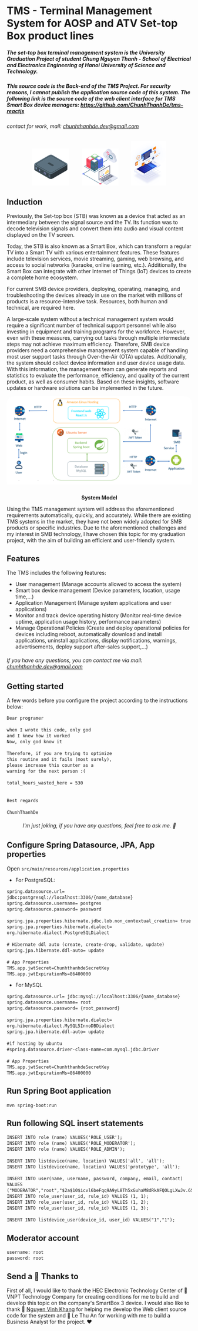 # TMS - Terminal Management System for AOSP and ATV Set-top Box product lines

##### The set-top box terminal management system is the University Graduation Project of student Chung Nguyen Thanh - School of Electrical and Electronics Engineering of Hanoi University of Science and Technology.

##### This source code is the Back-end of the TMS Project. For security reasons, I cannot publish the application source code of this system. The following link is the source code of the web client interface for TMS Smart Box device managers: https://github.com/ChunhThanhDe/tms-reactjs

###### contact for work, mail: chunhthanhde.dev@gmail.com

<p align="center">
  <img src="media/logo/box.png" height="100px" style="margin-right: 30px;" />
  <img src="media/logo/database-management.png" height="100px" style="margin-right: 30px;" />
  <img src="media/logo/aosp-atv.png" height="120px" />
</p>

## Induction

Previously, the Set-top box (STB) was known as a device that acted as an intermediary between the signal source and the
TV. Its function was to decode television signals and convert them into audio and visual content displayed on the TV
screen.

Today, the STB is also known as a Smart Box, which can transform a regular TV into a Smart TV with various entertainment
features. These features include television services, movie streaming, gaming, web browsing, and access to social
networks (karaoke, online learning, etc.). Additionally, the Smart Box can integrate with other Internet of Things (IoT)
devices to create a complete home ecosystem.

For current SMB device providers, deploying, operating, managing, and troubleshooting the devices already in use on the
market with millions of products is a resource-intensive task. Resources, both human and technical, are required here.

A large-scale system without a technical management system would require a significant number of technical support
personnel while also investing in equipment and training programs for the workforce. However, even with these measures,
carrying out tasks through multiple intermediate steps may not achieve maximum efficiency. Therefore, SMB device
providers need a comprehensive management system capable of handling most user support tasks through Over-the-Air (OTA)
updates. Additionally, the system should collect device information and user device usage data. With this information,
the management team can generate reports and statistics to evaluate the performance, efficiency, and quality of the
current product, as well as consumer habits. Based on these insights, software updates or hardware solutions can be
implemented in the future.

<div style="display: flex; justify-content: center;">
  <div style="border-radius: 20px; overflow: hidden; padding-bottom: 10px;">
    <img src="media/img/System_Model.png" style="max-height: 300px;">
  </div>
</div>

<p align="center"><strong>System Model</strong></p>

Using the TMS management system will address the aforementioned requirements automatically, quickly, and accurately.
While there are existing TMS systems in the market, they have not been widely adopted for SMB products or specific
industries. Due to the aforementioned challenges and my interest in SMB technology, I have chosen this topic for my
graduation project, with the aim of building an efficient and user-friendly system.

## Features

The TMS includes the following features:

- User management (Manage accounts allowed to access the system)
- Smart box device management (Device parameters, location, usage time,...)
- Application Management (Manage system applications and user applications)
- Monitor and track device operating history (Monitor real-time device uptime, application usage history, performance
  parameters)
- Manage Operational Policies (Create and deploy operational policies for devices including reboot, automatically
  download and install applications, uninstall applications, display notifications, warnings, advertisements, deploy
  support after-sales support,...)

###### If you have any questions, you can contact me via mail: chunhthanhde.dev@gmail.com

## Getting started

A few words before you configure the project according to the instructions below:

```
Dear programer

when I wrote this code, only god
and I knew how it worked
Now, only god know it

Therefore, if you are trying to optimize
this routine and it fails (most surely),
please increase this counter as a
warning for the next person :(

total_hours_wasted_here = 530
 
 
Best regards

ChunhThanhDe
```

<div align="center">

###### *I'm just joking, if you have any questions, feel free to ask me. 👯*

</div>

## Configure Spring Datasource, JPA, App properties

Open `src/main/resources/application.properties`

- For PostgreSQL:

```
spring.datasource.url= jdbc:postgresql://localhost:3306/{name_database}
spring.datasource.username= postgres
spring.datasource.password= password

spring.jpa.properties.hibernate.jdbc.lob.non_contextual_creation= true
spring.jpa.properties.hibernate.dialect= org.hibernate.dialect.PostgreSQLDialect

# Hibernate ddl auto (create, create-drop, validate, update)
spring.jpa.hibernate.ddl-auto= update

# App Properties
TMS.app.jwtSecret=ChunhthanhdeSecretKey
TMS.app.jwtExpirationMs=86400000
```

- For MySQL

```
spring.datasource.url= jdbc:mysql://localhost:3306/{name_database}
spring.datasource.username= root
spring.datasource.password= {root_password}

spring.jpa.properties.hibernate.dialect= org.hibernate.dialect.MySQL5InnoDBDialect
spring.jpa.hibernate.ddl-auto= update

#if hosting by ubuntu
#spring.datasource.driver-class-name=com.mysql.jdbc.Driver

# App Properties
TMS.app.jwtSecret=ChunhthanhdeSecretKey
TMS.app.jwtExpirationMs=86400000
```

## Run Spring Boot application

```
mvn spring-boot:run
```

## Run following SQL insert statements

```
INSERT INTO role (name) VALUES('ROLE_USER');
INSERT INTO role (name) VALUES('ROLE_MODERATOR');
INSERT INTO role (name) VALUES('ROLE_ADMIN');

INSERT INTO listdevice(name, location) VALUES('all', 'all');
INSERT INTO listdevice(name, location) VALUES('prototype', 'all');

INSERT INTO user(name, username, password, company, email, contact) VALUES ("MODERATOR","root","$2a$10$icvl6beFqq9A9yL8Th5xGuhaM8dRkAFQOLgLXwJv.6SUX3lqOPWXu","none","none",0);
INSERT INTO role_user(user_id, rule_id) VALUES (1, 1); 
INSERT INTO role_user(user_id, rule_id) VALUES (1, 2); 
INSERT INTO role_user(user_id, rule_id) VALUES (1, 3);

INSERT INTO listdevice_user(device_id, user_id) VALUES("1","1");
```

## Moderator account

```
username: root
password: root
```

## Send a 💝 Thanks to 

First of all, I would like to thank the HEC Electronic Technology Center of 🏢 VNPT Technology Company for creating
conditions for me to build and develop this topic on the company's SmartBox 3 device. I would also like to thank 💝 [Nguyen
Vinh Khang](https://github.com/NguyenVinhKhang) for helping me develop the Web client source code for the system and 💝 Le Thu An for working with me to build a
Business Analyst for the project. ❤️ 


